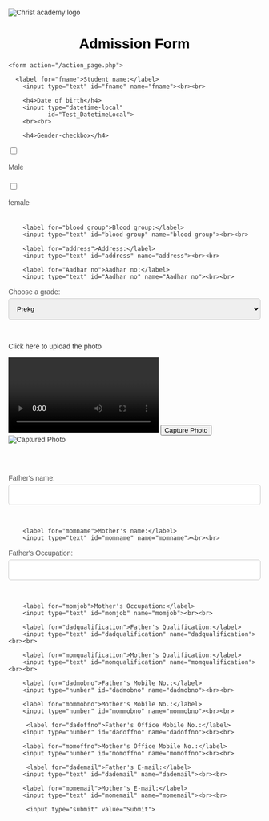 <html lang="en">
<head>
    <meta charset="UTF-8">
    <meta name="viewport" content="width=device-width, initial-scale=1.0">
    <title>Admission Form</title>
    <link rel="stylesheet" href="https://cdnjs.cloudflare.com/ajax/libs/font-awesome/5.15.3/css/all.min.css">
    <style>
        body {
            font-family: 'Arial', sans-serif;
            background-image: url('background-image.jpg'); /* Replace with your image URL */
            background-size: cover;
            background-position: center;
            margin: 0;
            padding: 20px;
            color: #333;
        }
        h1 {
            color: #000000;
            text-align: center;
            margin-bottom: 20px;
        }
        form {
            background-color: rgba(255, 255, 255, 0.9);
            border-radius: 10px;
            padding: 30px;
            box-shadow: 0 4px 20px rgba(0, 0, 0, 0.2);
            max-width: 600px;
            margin: auto;
        }
        label {
            display: block;
            margin: 15px 0 5px;
            color: #555;
        }
        input[type="text"],
        input[type="number"],
        select {
            width: 100%;
            padding: 12px;
            border: 1px solid #ccc;
            border-radius: 5px;
            margin-bottom: 15px;
            transition: border-color 0.3s;
        }
        input[type="text"]:focus,
        input[type="number"]:focus,
        select:focus {
            border-color: #007bff;
            outline: none;
        }
        input[type="submit"] {
            background-color: #007bff;
            color: white;
            border: none;
            padding: 12px 20px;
            border-radius: 5px;
            cursor: pointer;
            font-size: 16px;
            transition: background-color 0.3s;
            width: 100%;
        }
        input[type="submit"]:hover {
            background-color: #0056b3;
        }
        .gender-checkbox {
            display: inline-block;
            margin-right: 15px;
        }
        .alert {
            color: red;
            font-weight: bold;
        }
        @media (max-width: 768px) {
            form {
                padding: 20px;
            }
        }
    </style>
</head>
<body>
  <img src="Ca.png" alt="Christ academy logo">
  <h1>Admission Form </h1>
    
    <form action="/action_page.php">
        
      <label for="fname">Student name:</label>
        <input type="text" id="fname" name="fname"><br><br>
       
        <h4>Date of birth</h4>
        <input type="datetime-local" 
               id="Test_DatetimeLocal">
        <br><br>

        <h4>Gender-checkbox</h4>
 <input type="checkbox" id="male" name="male" value="male">
  <label for="male">Male</label><br>
  <input type="checkbox" id="female" name="female" value="female">
  <label for="female">female</label><br>
        
        <label for="blood group">Blood group:</label>
        <input type="text" id="blood group" name="blood group"><br><br>

        <label for="address">Address:</label>
        <input type="text" id="address" name="address"><br><br>

        <label for="Aadhar no">Aadhar no:</label>
        <input type="text" id="Aadhar no" name="Aadhar no"><br><br>
        
<label for="grade">Choose a grade:</label>
        <select name="grade" id="grade">
          <option value="prekg">Prekg</option>
          <option value="LKG">LKG</option>
          <option value="UKG">UKG</option>
          <option value="1">1</option>
           <option value="2">2</option>
            <option value="3">3</option>
          <option value="4">4</option>
          <option value="5">5</option>
          <option value="6">6</option>
           <option value="7">7</option> 
           <option value="8">8</option>
          <option value="9">9</option>
          <option value="10">10</option>
          <option value="11">11</option>
           <option value="12">12</option> 
</select><br><br>
  
<script>
  document.getElementById('grade').addEventListener("change", function() {
    if (this.value === 'prekg') {
      alert('New Admission');
    } else {
      myFunction(); // Call the function to prompt for previous school
    }
  });

  function myFunction() {
    let person = prompt("Previous school", "");
    if (person != null) {
      // Display the previous school name in the demo div
      document.getElementById("demo").innerHTML = "Previous school: " + person;
    }
  }
</script>

<p> Click here to upload the photo<p>
  
  <video id="video" autoplay></video>
  <canvas id="canvas" style="display:none;"></canvas>
  <button id="capture">Capture Photo</button>
  <img id="photo" alt="Captured Photo"/>
  
  <script>
    const video = document.getElementById('video');
    const canvas = document.getElementById('canvas');
    const photo = document.getElementById('photo');
    const captureButton = document.getElementById('capture');
  
    // Access the user's camera
    navigator.mediaDevices.getUserMedia({ video: true })
      .then((stream) => {
        video.srcObject = stream;
      })
      .catch((err) => {
        console.error('Error accessing camera: ', err);
      });
  
    // Capture photo on button click
    captureButton.addEventListener('click', () => {
      canvas.width = video.videoWidth;
      canvas.height = video.videoHeight;
      canvas.getContext('2d').drawImage(video, 0, 0);
      photo.src = canvas.toDataURL('image/png');
    });
  </script>

<br><br><label for="dadname">Father's name:</label>
        <input type="text" id="dadname" name="dadname"><br><br>

        <label for="momname">Mother's name:</label>
        <input type="text" id="momname" name="momname"><br><br>

<label for="dadjob">Father's Occupation:</label>
        <input type="text" id="dadjob" name="dadjob"><br><br>

        <label for="momjob">Mother's Occupation:</label>
        <input type="text" id="momjob" name="momjob"><br><br>

        <label for="dadqualification">Father's Qualification:</label>
        <input type="text" id="dadqualification" name="dadqualification"><br><br>

        <label for="momqualification">Mother's Qualification:</label>
        <input type="text" id="momqualification" name="momqualification"><br><br>

        <label for="dadmobno">Father's Mobile No.:</label>
        <input type="number" id="dadmobno" name="dadmobno"><br><br>

        <label for="mommobno">Mother's Mobile No.:</label>
        <input type="number" id="mommobno" name="mommobno"><br><br>

         <label for="dadoffno">Father's Office Mobile No.:</label>
        <input type="number" id="dadoffno" name="dadoffno"><br><br>

        <label for="momoffno">Mother's Office Mobile No.:</label>
        <input type="number" id="momoffno" name="momoffno"><br><br>

         <label for="dademail">Father's E-mail:</label>
        <input type="text" id="dademail" name="dademail"><br><br>

        <label for="momemail">Mother's E-mail:</label>
        <input type="text" id="momemail" name="momemail"><br><br>

         <input type="submit" value="Submit">
</form>
</body>
</html>
